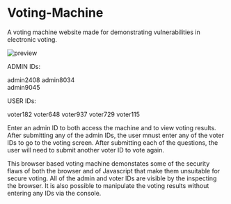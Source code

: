 # Voting-Machine
A voting machine website made for demonstrating vulnerabilities in electronic voting.

![preview](https://user-images.githubusercontent.com/6784351/119856888-b000fc00-bed8-11eb-8f99-97c9571a3131.png)

ADMIN IDs:

admin2408
admin8034    
admin9045

USER IDs:

voter182
voter648 
voter937
voter729
voter115

Enter an admin ID to both access the machine and to view voting results.
After submitting any of the admin IDs, the user mnust enter any of the voter IDs to go to the voting screen.
After submitting each of the questions, the user will need to submit another voter ID to vote again.

This browser based voting machine demonstates some of the security flaws of both the browser and of Javascript that make them unsuitable for secure voting. All of the admin and voter IDs are visible by the inspecting the browser. It is also possible to manipulate the voting results without entering any IDs via the console.


